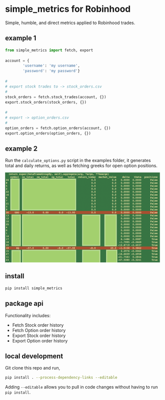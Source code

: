 # simple_metrics for Robinhood
Simple, humble, and direct metrics applied to Robinhood trades.

## example 1

```py
from simple_metrics import fetch, export

account = {
        'username': 'my username',
        'password': 'my password'}

#
# export stock trades to -> stock_orders.csv
#
stock_orders = fetch.stock_trades(account, {})
export.stock_orders(stock_orders, {})

#
# export -> option_orders.csv
#
option_orders = fetch.option_orders(account, {})
export.option_orders(option_orders, {})
```

## example 2

Run the `calculate_options.py` script  in the examples folder, it generates total and daily returns, as well as fetching greeks for open option positions.

![Options Example](examples/picture-calculate.png)


## install
```sh
pip install simple_metrics
```

## package api

Functionality includes:

- Fetch Stock order history
- Fetch Option order history
- Export Stock order history
- Export Option order history

## local development
Git clone this repo and run,
```bash
pip install . --process-dependency-links --editable
```

Adding `--editable` allows you to pull in code changes without
having to run `pip install`.
